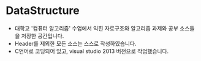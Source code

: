 # DataStructure

- 대학교 '컴퓨터 알고리즘' 수업에서 익힌 자료구조와 알고리즘 과제와 공부 소스들을 저장한 공간입니다.
- Header를 제외한 모든 소스는 스스로 작성하였습니다.
- C언어로 코딩되어 있고, visual studio 2013 버전으로 작업했습니다. 
